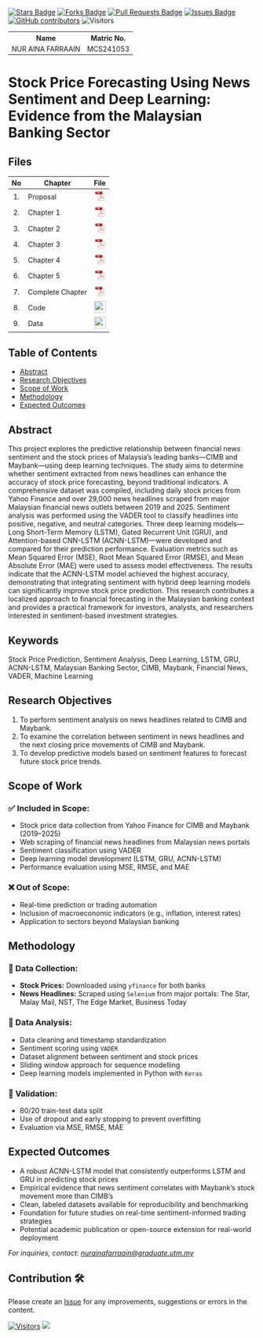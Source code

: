 <a href="https://github.com/drshahizan/research-design/stargazers"><img src="https://img.shields.io/github/stars/drshahizan/research-design" alt="Stars Badge"/></a>
<a href="https://github.com/drshahizan/research-design/network/members"><img src="https://img.shields.io/github/forks/drshahizan/research-design" alt="Forks Badge"/></a>
<a href="https://github.com/drshahizan/research-design/pulls"><img src="https://img.shields.io/github/issues-pr/drshahizan/research-design" alt="Pull Requests Badge"/></a>
<a href="https://github.com/drshahizan/research-design"><img src="https://img.shields.io/github/issues/drshahizan/research-design" alt="Issues Badge"/></a>
<a href="https://github.com/drshahizan/research-design/graphs/contributors"><img alt="GitHub contributors" src="https://img.shields.io/github/contributors/drshahizan/research-design?color=2b9348"></a>
![Visitors](https://api.visitorbadge.io/api/visitors?path=https%3A%2F%2Fgithub.com%2Fdrshahizan%2BDM&labelColor=%23d9e3f0&countColor=%23697689&style=flat)



<table align="center">
  <tr>
    <th>Name</th>
    <th>Matric No.</th>
  </tr>
  <tr>
    <td> NUR AINA FARRAAIN </td>
    <td> MCS241053 </td>
  </tr>
</table>

# Stock Price Forecasting Using News Sentiment and Deep Learning: Evidence from the Malaysian Banking Sector

## Files

| No  | Chapter     |                                                 File |
| :-: | ---------- | :---------------------------------------------------------------------------------------------------: |
|  1.  | Proposal | <a href="Proposal/Proposal_Nur Aina Farraain.pdf"><img src="pdf.svg" width="24px" height="24px"></a> |
|  2.  | Chapter 1 | <a href="Chapter 1/Chapter 1_Aina.pdf"><img src="pdf.svg" width="24px" height="24px"></a> |
|  3.  | Chapter 2 | <a href="Chapter 2/Chapter 2_Aina.pdf"><img src="pdf.svg" width="24px" height="24px"></a> |
|  4.  | Chapter 3 | <a href="Chapter 3/Chapter 3_Aina.pdf"><img src="pdf.svg" width="24px" height="24px"></a> |
|  5.  | Chapter 4 | <a href="Chapter 4/Chapter 4_Aina.pdf"><img src="pdf.svg" width="24px" height="24px"></a> |
|  6.  | Chapter 5 | <a href="Chapter 5/Chapter 5_Aina.pdf"><img src="pdf.svg" width="24px" height="24px"></a> |
|  7.  | Complete Chapter | <a href="Complete Chapter/Thesis_Nur Aina Farraain.pdf"><img src="pdf.svg" width="24px" height="24px"></a> |
|  8.  | Code | <a href="code"><img src="img/python_icon.png" width="24px" height="24px"></a> |
|  9.  | Data | <a href="code"><img src="img/python_icon.png" width="24px" height="24px"></a> |


## Table of Contents
- [Abstract](#abstract)
- [Research Objectives](#research-objectives)
- [Scope of Work](#scope-of-work)
- [Methodology](#methodology)
- [Expected Outcomes](#expected-outcomes)

## Abstract

This project explores the predictive relationship between financial news sentiment and the stock prices of Malaysia’s leading banks—CIMB and Maybank—using deep learning techniques. The study aims to determine whether sentiment extracted from news headlines can enhance the accuracy of stock price forecasting, beyond traditional indicators. A comprehensive dataset was compiled, including daily stock prices from Yahoo Finance and over 29,000 news headlines scraped from major Malaysian financial news outlets between 2019 and 2025. Sentiment analysis was performed using the VADER tool to classify headlines into positive, negative, and neutral categories. Three deep learning models—Long Short-Term Memory (LSTM), Gated Recurrent Unit (GRU), and Attention-based CNN-LSTM (ACNN-LSTM)—were developed and compared for their prediction performance. Evaluation metrics such as Mean Squared Error (MSE), Root Mean Squared Error (RMSE), and Mean Absolute Error (MAE) were used to assess model effectiveness. The results indicate that the ACNN-LSTM model achieved the highest accuracy, demonstrating that integrating sentiment with hybrid deep learning models can significantly improve stock price prediction. This research contributes a localized approach to financial forecasting in the Malaysian banking context and provides a practical framework for investors, analysts, and researchers interested in sentiment-based investment strategies.

## Keywords

Stock Price Prediction, Sentiment Analysis, Deep Learning, LSTM, GRU, ACNN-LSTM, Malaysian Banking Sector, CIMB, Maybank, Financial News, VADER, Machine Learning

## Research Objectives

1. To perform sentiment analysis on news headlines related to CIMB and Maybank.
2. To examine the correlation between sentiment in news headlines and the next closing price movements of CIMB and Maybank.
3. To develop predictive models based on sentiment features to forecast future stock price trends.

## Scope of Work

### ✅ Included in Scope:
- Stock price data collection from Yahoo Finance for CIMB and Maybank (2019–2025)  
- Web scraping of financial news headlines from Malaysian news portals  
- Sentiment classification using VADER  
- Deep learning model development (LSTM, GRU, ACNN-LSTM)  
- Performance evaluation using MSE, RMSE, and MAE  

### ❌ Out of Scope:
- Real-time prediction or trading automation  
- Inclusion of macroeconomic indicators (e.g., inflation, interest rates)  
- Application to sectors beyond Malaysian banking  


## Methodology

### 🔹 Data Collection:
- **Stock Prices:** Downloaded using `yfinance` for both banks  
- **News Headlines:** Scraped using `Selenium` from major portals: The Star, Malay Mail, NST, The Edge Market, Business Today

### 🔹 Data Analysis:
- Data cleaning and timestamp standardization  
- Sentiment scoring using `VADER`  
- Dataset alignment between sentiment and stock prices  
- Sliding window approach for sequence modelling  
- Deep learning models implemented in Python with `Keras`

### 🔹 Validation:
- 80/20 train-test data split  
- Use of dropout and early stopping to prevent overfitting  
- Evaluation via MSE, RMSE, MAE  


## Expected Outcomes

- A robust ACNN-LSTM model that consistently outperforms LSTM and GRU in predicting stock prices  
- Empirical evidence that news sentiment correlates with Maybank’s stock movement more than CIMB’s  
- Clean, labeled datasets available for reproducibility and benchmarking  
- Foundation for future studies on real-time sentiment-informed trading strategies  
- Potential academic publication or open-source extension for real-world deployment  

*For inquiries, contact: nurainafarraain@graduate.utm.my*

 




## Contribution 🛠️
Please create an [Issue](https://github.com/drshahizan/research-design/issues) for any improvements, suggestions or errors in the content.

[![Visitors](https://api.visitorbadge.io/api/visitors?path=https%3A%2F%2Fgithub.com%2Fdrshahizan&labelColor=%23697689&countColor=%23555555&style=plastic)](https://visitorbadge.io/status?path=https%3A%2F%2Fgithub.com%2Fdrshahizan)
![](https://hit.yhype.me/github/profile?user_id=81284918)
